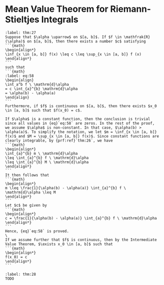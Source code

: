 # Mean Value Theorem for Riemann-Stieltjes Integrals
````{prf:theorem} First Mean Value Theorem for Riemann-Stieltjes Integrals
:label: thm:27
Suppose that $\alpha \uparrow$ on $[a, b]$. If $f \in \mathfrak{R}(\alpha)$ on $[a, b]$, then there exists a number $c$ satisfying
```{math}
\begin{align*}
\inf_{x \in [a, b]} f(x) \leq c \leq \sup_{x \in [a, b]} f (x)
\end{align*}
```
such that 
```{math}
:label: eq:58
\begin{align}
\int_a^b f \ \mathrm{d}\alpha
= c \int_{a}^{b} \mathrm{d}\alpha
= \alpha(b) - \alpha(a)
\end{align}
```
Furthermore, if $f$ is continuous on $[a, b]$, then there exists $x_0 \in [a, b]$ such that $f(x_0) = c$.
````
````{prf:proof}
If $\alpha$ is a constant function, then the conclusion is trivial since all values in {eq}`eq:58` are zeros. In the rest of the proof, we assume $\alpha$ is non-constant. In that case, $\alpha(b) > \alpha(a)$. To simplify the notation, we let $m = \inf_{x \in [a, b]} f(x)$ and $M = \sup_{x \in [a, b]} f(x)$. Since constant functions are clearly integrable, by {prf:ref}`thm:26`, we have 
```{math}
\begin{align*}
\int_{a}^{b} m \ \mathrm{d}\alpha
\leq \int_{a}^{b} f \ \mathrm{d}\alpha
\leq \int_{a}^{b} M \ \mathrm{d}\alpha
\end{align*}
```
It then follows that 
```{math}
\begin{align*}
m \leq \frac{1}{\alpha(b) - \alpha(a)} \int_{a}^{b} f \ \mathrm{d}\alpha \leq M
\end{align*}
```
Let $c$ be given by 
```{math}
\begin{align*}
c = \frac{1}{\alpha(b) - \alpha(a)} \int_{a}^{b} f \ \mathrm{d}\alpha
\end{align*}
```
Hence, {eq}`eq:58` is proved.
\
If we assume further that $f$ is continuous, then by the Intermediate Value Theorem, $\exists x_0 \in [a, b]$ such that
```{math}
\begin{align*}
f(x_0) = c
\end{align*}
```
````
````{prf:theorem} Second Mean Value Theorem for Riemann-Stieltjes Integrals
:label: thm:28
TODO
````
